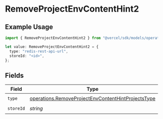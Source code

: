 # RemoveProjectEnvContentHint2

## Example Usage

```typescript
import { RemoveProjectEnvContentHint2 } from "@vercel/sdk/models/operations/removeprojectenv.js";

let value: RemoveProjectEnvContentHint2 = {
  type: "redis-rest-api-url",
  storeId: "<id>",
};
```

## Fields

| Field                                                                                                                    | Type                                                                                                                     | Required                                                                                                                 | Description                                                                                                              |
| ------------------------------------------------------------------------------------------------------------------------ | ------------------------------------------------------------------------------------------------------------------------ | ------------------------------------------------------------------------------------------------------------------------ | ------------------------------------------------------------------------------------------------------------------------ |
| `type`                                                                                                                   | [operations.RemoveProjectEnvContentHintProjectsType](../../models/operations/removeprojectenvcontenthintprojectstype.md) | :heavy_check_mark:                                                                                                       | N/A                                                                                                                      |
| `storeId`                                                                                                                | *string*                                                                                                                 | :heavy_check_mark:                                                                                                       | N/A                                                                                                                      |